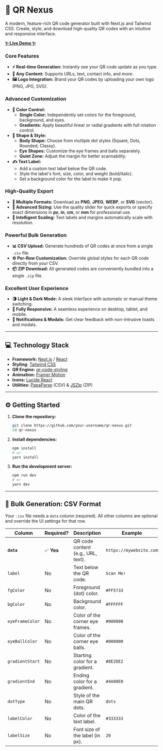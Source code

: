 # 🚀 QR Nexus

A modern, feature-rich QR code generator built with Next.js and Tailwind CSS. Create, style, and download high-quality QR codes with an intuitive and responsive interface.

[**✨ Live Demo ✨**](https://your-website-link.com)

### Core Features

  - **⚡ Real-time Generation:** Instantly see your QR code update as you type.
  - **📝 Any Content:** Supports URLs, text, contact info, and more.
  - **🖼️ Logo Integration:** Brand your QR codes by uploading your own logo (PNG, JPG, SVG).

### Advanced Customization

  - **🎨 Color Control:**
      - **Single Color:** Independently set colors for the foreground, background, and eyes.
      - **Gradients:** Apply beautiful linear or radial gradients with full rotation control.
  - **🔮 Shape & Style:**
      - **Body Shape:** Choose from multiple dot styles (Square, Dots, Rounded, Classy).
      - **Eye Shapes:** Customize the eye frames and balls separately.
      - **Quiet Zone:** Adjust the margin for better scannability.
  - **✍️ Text Label:**
      - Add a custom text label below the QR code.
      - Style the label's font, size, color, and weight (bold/italic).
      - Set a background color for the label to make it pop.

### High-Quality Export

  - **📁 Multiple Formats:** Download as **PNG**, **JPEG**, **WEBP**, or **SVG** (vector).
  - **📏 Advanced Sizing:** Use the quality slider for quick exports or specify exact dimensions in **px**, **in**, **cm**, or **mm** for professional use.
  - **🧠 Intelligent Scaling:** Text labels and margins automatically scale with resolution.

### Powerful Bulk Generation

  - **📊 CSV Upload:** Generate hundreds of QR codes at once from a single `.csv` file.
  - **⚙️ Per-Row Customization:** Override global styles for each QR code directly from your CSV.
  - **📦 ZIP Download:** All generated codes are conveniently bundled into a single `.zip` file.

### Excellent User Experience

  - **🌗 Light & Dark Mode:** A sleek interface with automatic or manual theme switching.
  - **📱 Fully Responsive:** A seamless experience on desktop, tablet, and mobile.
  - **🔔 Notifications & Modals:** Get clear feedback with non-intrusive toasts and modals.

-----

## 💻 Technology Stack

  - **Framework:** [Next.js](https://nextjs.org/) / [React](https://reactjs.org/)
  - **Styling:** [Tailwind CSS](https://tailwindcss.com/)
  - **QR Engine:** [qr-code-styling](https://www.npmjs.com/package/qr-code-styling)
  - **Animation:** [Framer Motion](https://www.framer.com/motion/)
  - **Icons:** [Lucide React](https://lucide.dev/)
  - **Utilities:** [PapaParse](https://www.papaparse.com/) (CSV) & [JSZip](https://stuk.github.io/jszip/) (ZIP)

-----

## ⚙️ Getting Started

1.  **Clone the repository:**

    ```bash
    git clone https://github.com/your-username/qr-nexus.git
    cd qr-nexus
    ```

2.  **Install dependencies:**

    ```bash
    npm install
    # or
    yarn install
    ```

3.  **Run the development server:**

    ```bash
    npm run dev
    # or
    yarn dev
    ```

-----

## 📄 Bulk Generation: CSV Format

Your `.csv` file needs a `data` column (required). All other columns are optional and override the UI settings for that row.

| Column | Required? | Description | Example |
|---|---|---|---|
| **`data`** | ✅ **Yes** | QR code content (e.g., URL, text). | `https://mywebsite.com` |
| `label` | No | Text below the QR code. | `Scan Me!` |
| `fgColor` | No | Foreground (dot) color. | `#FF5733` |
| `bgColor` | No | Background color. | `#FFFFFF` |
| `eyeFrameColor`| No | Color of the corner eye frames. | `#000000` |
| `eyeBallColor` | No | Color of the corner eye balls. | `#000000` |
| `gradientStart`| No | Starting color for a gradient. | `#8E2DE2` |
| `gradientEnd` | No | Ending color for a gradient. | `#4A00E0` |
| `dotType` | No | Style of the main QR dots. | `dots` |
| `labelColor` | No | Color of the text label. | `#333333` |
| `labelSize` | No | Font size of the label (in px). | `20` |
